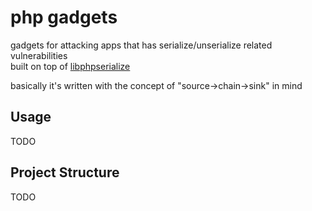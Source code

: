 # php gadgets

gadgets for attacking apps that has serialize/unserialize related vulnerabilities<br>
built on top of [libphpserialize](https://github.com/frankli0324/libphpserialize)

basically it's written with the concept of "source->chain->sink" in mind

## Usage

TODO

## Project Structure

TODO
